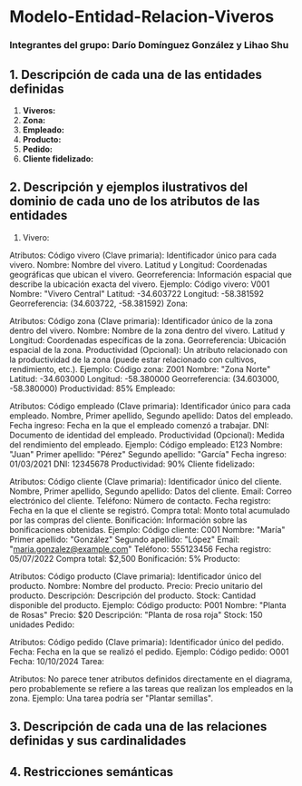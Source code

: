 # Modelo-Entidad-Relacion-Viveros
### Integrantes del grupo: Darío Domínguez González y Lihao Shu
## 1. Descripción de cada una de las entidades definidas
1. **Viveros:**
2. **Zona:**
3. **Empleado:**
4. **Producto:**
5. **Pedido:**
6. **Cliente fidelizado:**
## 2. Descripción y ejemplos ilustrativos del dominio de cada uno de los atributos de las entidades
1. Vivero:

Atributos:
Código vivero (Clave primaria): Identificador único para cada vivero.
Nombre: Nombre del vivero.
Latitud y Longitud: Coordenadas geográficas que ubican el vivero.
Georreferencia: Información espacial que describe la ubicación exacta del vivero.
Ejemplo:
Código vivero: V001
Nombre: "Vivero Central"
Latitud: -34.603722
Longitud: -58.381592
Georreferencia: (34.603722, -58.381592)
Zona:

Atributos:
Código zona (Clave primaria): Identificador único de la zona dentro del vivero.
Nombre: Nombre de la zona dentro del vivero.
Latitud y Longitud: Coordenadas específicas de la zona.
Georreferencia: Ubicación espacial de la zona.
Productividad (Opcional): Un atributo relacionado con la productividad de la zona (puede estar relacionado con cultivos, rendimiento, etc.).
Ejemplo:
Código zona: Z001
Nombre: "Zona Norte"
Latitud: -34.603000
Longitud: -58.380000
Georreferencia: (34.603000, -58.380000)
Productividad: 85%
Empleado:

Atributos:
Código empleado (Clave primaria): Identificador único para cada empleado.
Nombre, Primer apellido, Segundo apellido: Datos del empleado.
Fecha ingreso: Fecha en la que el empleado comenzó a trabajar.
DNI: Documento de identidad del empleado.
Productividad (Opcional): Medida del rendimiento del empleado.
Ejemplo:
Código empleado: E123
Nombre: "Juan"
Primer apellido: "Pérez"
Segundo apellido: "García"
Fecha ingreso: 01/03/2021
DNI: 12345678
Productividad: 90%
Cliente fidelizado:

Atributos:
Código cliente (Clave primaria): Identificador único del cliente.
Nombre, Primer apellido, Segundo apellido: Datos del cliente.
Email: Correo electrónico del cliente.
Teléfono: Número de contacto.
Fecha registro: Fecha en la que el cliente se registró.
Compra total: Monto total acumulado por las compras del cliente.
Bonificación: Información sobre las bonificaciones obtenidas.
Ejemplo:
Código cliente: C001
Nombre: "María"
Primer apellido: "González"
Segundo apellido: "López"
Email: "maria.gonzalez@example.com"
Teléfono: 555123456
Fecha registro: 05/07/2022
Compra total: $2,500
Bonificación: 5%
Producto:

Atributos:
Código producto (Clave primaria): Identificador único del producto.
Nombre: Nombre del producto.
Precio: Precio unitario del producto.
Descripción: Descripción del producto.
Stock: Cantidad disponible del producto.
Ejemplo:
Código producto: P001
Nombre: "Planta de Rosas"
Precio: $20
Descripción: "Planta de rosa roja"
Stock: 150 unidades
Pedido:

Atributos:
Código pedido (Clave primaria): Identificador único del pedido.
Fecha: Fecha en la que se realizó el pedido.
Ejemplo:
Código pedido: O001
Fecha: 10/10/2024
Tarea:

Atributos: No parece tener atributos definidos directamente en el diagrama, pero probablemente se refiere a las tareas que realizan los empleados en la zona.
Ejemplo:
Una tarea podría ser "Plantar semillas".
## 3. Descripción de cada una de las relaciones definidas y sus cardinalidades
## 4. Restricciones semánticas
